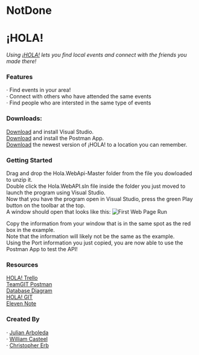 # **__NotDone__** 


¡HOLA!
======
*Using [¡HOLA!](https://github.com/Julian-Arboleda/Hola.WebApi) lets you find local events and connect with the friends you made there!*

### Features<br/>
⋅ Find events in your area!<br/>
⋅ Connect with others who have attended the same events<br/>
⋅ Find people who are intersted in the same type of events<br/>


### Downloads: <br/>
[Download](https://visualstudio.microsoft.com/downloads/) and install Visual Studio.<br/>
[Download](https://www.postman.com/downloads/) and install the Postman App.<br/>
[Download](https://github.com/Julian-Arboleda/Hola.WebApi/archive/master.zip) the newest version of ¡HOLA! to a location you can remember.<br/>



### Getting Started<br/>
Drag and drop the Hola.WebApi-Master folder from the file you dowloaded to unzip it.<br/>
Double click the Hola.WebAPI.sln file inside the folder you just moved to launch the program using Visual Studio.<br/>
Now that you have the program open in Visual Studio, press the green Play button on the toolbar at the top.<br/>
A window should open that looks like this: ![First Web Page Run](https://i.imgur.com/5hOKZ7s.png "Finding Your Port") <br/>

Copy the information from your window that is in the same spot as the red box in the example.<br/>
Note that the information will likely not be the same as the example. <br/>
Using the Port information you just copied, you are now able to use the Postman App to test the API!<br/>


### Resources<br/>
[HOLA! Trello](https://trello.com/b/GmhSRDnQ/hola)<br/>
[TeamGIT Postman](https://teamgit.postman.co/team)<br/>
[Database Diagram](https://dbdiagram.io/d/6042429efcdcb6230b22c857) <br/>
[HOLA! GIT](https://github.com/Julian-Arboleda/Hola.WebApi)<br/>
[Eleven Note](https://elevenfifty.instructure.com/courses/581/pages/eleven-note-0-dot-00-introduction)<br/>


### Created By<br/>
⋅ [Julian Arboleda](https://github.com/Julian-Arboleda)<br/>
⋅ [William Casteel](https://github.com/will81656)<br/>
⋅ [Christopher Erb](https://github.com/ChristopherErb)<br/>
